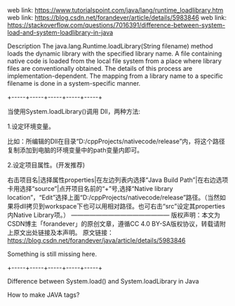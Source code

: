 web link: https://www.tutorialspoint.com/java/lang/runtime_loadlibrary.htm
web link: https://blog.csdn.net/forandever/article/details/5983846
web link: https://stackoverflow.com/questions/7016391/difference-between-system-load-and-system-loadlibrary-in-java



Description
The java.lang.Runtime.loadLibrary(String filename) method loads the dynamic library with the specified library name. A file containing native code is loaded from the local file system from a place where library files are conventionally obtained. The details of this process are implementation-dependent. The mapping from a library name to a specific filename is done in a system-specific manner.

+-----+-----+-----+-----+-----+

当使用System.loadLibrary()调用 Dll，两种方法:

1.设定环境变量。

比如：所编辑的Dll在目录“D:/cppProjects/nativecode/release”内，将这个路径复制添加到电脑的环境变量中的path变量内即可。

2.设定项目属性。(开发推荐)

右击项目名|选择属性properties|在左边列表内选择“Java Build Path”|在右边选项卡用选择“source”|点开项目名前的“+”号,选择“Native library location”，“Edit”选择上面“D:/cppProjects/nativecode/release”路径。（当然如果将dll拷贝到workspace下也可以用相对路径。也可右击“src”设定其properties内Native Library项。）
————————————————
版权声明：本文为CSDN博主「forandever」的原创文章，遵循CC 4.0 BY-SA版权协议，转载请附上原文出处链接及本声明。
原文链接：https://blog.csdn.net/forandever/java/article/details/5983846





Something is still missing here.


+-----+-----+-----+-----+-----+

Difference between System.load() and System.loadLibrary in Java







How to make JAVA tags?
